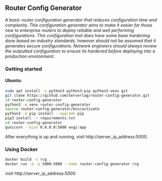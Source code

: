 ## Router Config Generator

*A basic router configuration generator that reduces configuration time and complexity.
This configuration generator aims to make it easier for those new to enterprise routers to deploy reliable and well performing configurations.
This configuration tool does have some base hardening done based on industry standards, however should not be assumed that it generates secure configurations.
Network engineers should always review the outputted configuration to ensure its hardened before deploying into a production environment.*

### Getting started
#### Ubuntu:
```sh
sudo apt install -y python3 python3-pip python3-venv git
git clone https://github.com/Serverlag/router-config-generator.git
cd router-config-generator
python3 -m venv router-config-generator
source router-config-generator/bin/activate
python3 -m pip install --upgrade pip
pip3 install -r requirements.txt
cd router-config-generator
gunicorn --bind 0.0.0.0:5000 wsgi:app
```

After everything is up and running, visit http://server_ip_address:5000.

### Using Docker
```sh
docker build -t rcg .
docker run -d -p 5000:5000 --name router-config-generator rcg
```

visit http://server_ip_address:5000